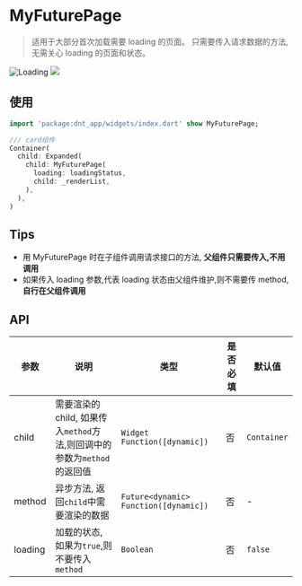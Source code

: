 # MyFuturePage

> 适用于大部分首次加载需要 loading 的页面。
> 只需要传入请求数据的方法,无需关心 loading 的页面和状态。

![Loading](https://tva1.sinaimg.cn/large/008eGmZEgy1gmjszu5dqfj309y0eg746.jpg)
![](https://tva1.sinaimg.cn/large/008eGmZEgy1gmjt0lp3wcj30a40elq3k.jpg)

## 使用

```dart
import 'package:dnt_app/widgets/index.dart' show MyFuturePage;

/// card组件
Container(
  child: Expanded(
    child: MyFuturePage(
      loading: loadingStatus,
      child: _renderList,
    ),
  ),
)
```

## Tips

- 用 MyFuturePage 时在子组件调用请求接口的方法, **父组件只需要传入,不用调用**
- 如果传入 loading 参数,代表 loading 状态由父组件维护,则不需要传 method, **自行在父组件调用**

## API

| 参数    | 说明            | 类型         | 是否必填 | 默认值               |
| ------- | --------------- | ------------ | -------- | -------------------- |
| child   | 需要渲染的child, 如果传入`method`方法,则回调中的参数为`method`的返回值 | `Widget Function([dynamic])`     | 否       | `Container`    |
| method |  异步方法, 返回`child`中需要渲染的数据 | `Future<dynamic> Function([dynamic])`   | 否       | -   |
| loading | 加载的状态, 如果为`true`,则不要传入`method` | `Boolean` | 否       | `false` |
